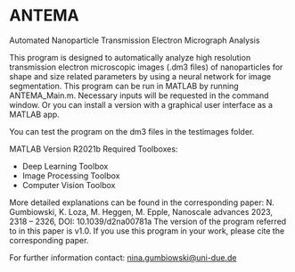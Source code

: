 # ANTEMA

Automated Nanoparticle Transmission Electron Micrograph Analysis

This program is designed to automatically analyze high resolution transmission electron microscopic images (.dm3 files) of nanoparticles for shape and size related parameters by using a neural network for image segmentation. 
This program can be run in MATLAB by running ANTEMA_Main.m. Necessary inputs will be requested in the command window.
Or you can install a version with a graphical user interface as a MATLAB app.

You can test the program on the dm3 files in the testimages folder.

MATLAB Version R2021b
Required Toolboxes:
- Deep Learning Toolbox
- Image Processing Toolbox
- Computer Vision Toolbox

More detailed explanations can be found in the corresponding paper: N. Gumbiowski, K. Loza, M. Heggen, M. Epple, Nanoscale advances 2023, 2318 – 2326, DOI: 10.1039/d2na00781a
The version of the program referred to in this paper is v1.0.
If you use this program in your work, please cite the corresponding paper.

For further information contact: nina.gumbiowski@uni-due.de

